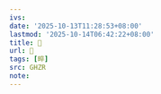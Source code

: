 ```yaml
---
ivs:
date: '2025-10-13T11:28:53+08:00'
lastmod: '2025-10-14T06:42:22+08:00'
title: 󰟋
url: 󰟋
tags: [晬]
src: GHZR
note:
---
```

